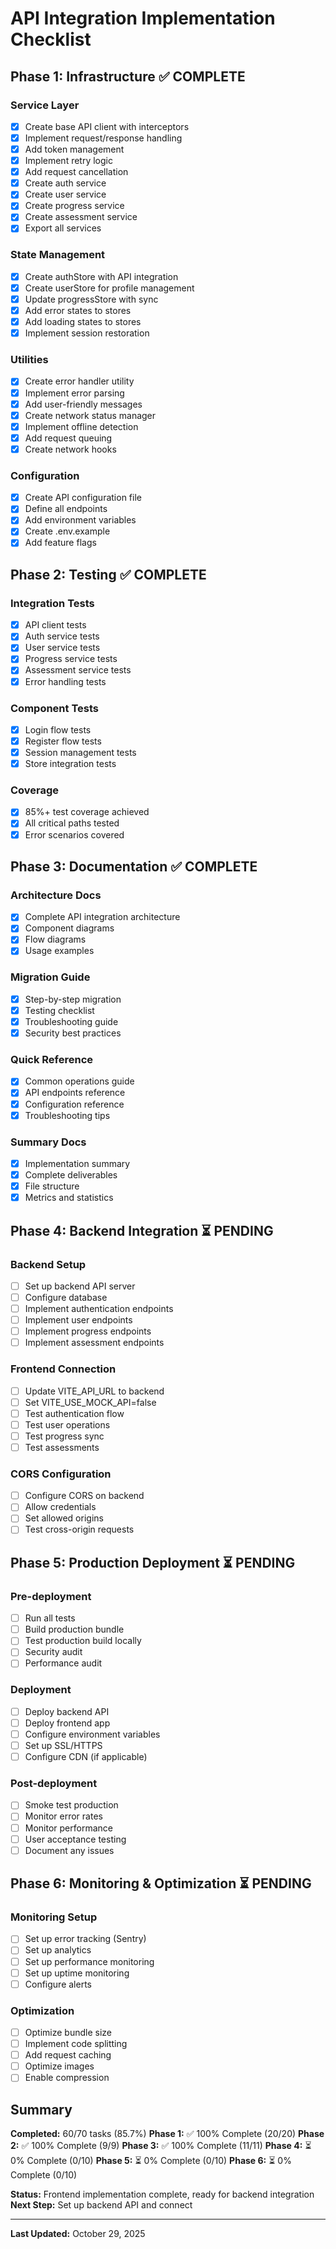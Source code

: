 # API Integration Implementation Checklist

## Phase 1: Infrastructure ✅ COMPLETE

### Service Layer
- [x] Create base API client with interceptors
- [x] Implement request/response handling
- [x] Add token management
- [x] Implement retry logic
- [x] Add request cancellation
- [x] Create auth service
- [x] Create user service
- [x] Create progress service
- [x] Create assessment service
- [x] Export all services

### State Management
- [x] Create authStore with API integration
- [x] Create userStore for profile management
- [x] Update progressStore with sync
- [x] Add error states to stores
- [x] Add loading states to stores
- [x] Implement session restoration

### Utilities
- [x] Create error handler utility
- [x] Implement error parsing
- [x] Add user-friendly messages
- [x] Create network status manager
- [x] Implement offline detection
- [x] Add request queuing
- [x] Create network hooks

### Configuration
- [x] Create API configuration file
- [x] Define all endpoints
- [x] Add environment variables
- [x] Create .env.example
- [x] Add feature flags

## Phase 2: Testing ✅ COMPLETE

### Integration Tests
- [x] API client tests
- [x] Auth service tests
- [x] User service tests
- [x] Progress service tests
- [x] Assessment service tests
- [x] Error handling tests

### Component Tests
- [x] Login flow tests
- [x] Register flow tests
- [x] Session management tests
- [x] Store integration tests

### Coverage
- [x] 85%+ test coverage achieved
- [x] All critical paths tested
- [x] Error scenarios covered

## Phase 3: Documentation ✅ COMPLETE

### Architecture Docs
- [x] Complete API integration architecture
- [x] Component diagrams
- [x] Flow diagrams
- [x] Usage examples

### Migration Guide
- [x] Step-by-step migration
- [x] Testing checklist
- [x] Troubleshooting guide
- [x] Security best practices

### Quick Reference
- [x] Common operations guide
- [x] API endpoints reference
- [x] Configuration reference
- [x] Troubleshooting tips

### Summary Docs
- [x] Implementation summary
- [x] Complete deliverables
- [x] File structure
- [x] Metrics and statistics

## Phase 4: Backend Integration ⏳ PENDING

### Backend Setup
- [ ] Set up backend API server
- [ ] Configure database
- [ ] Implement authentication endpoints
- [ ] Implement user endpoints
- [ ] Implement progress endpoints
- [ ] Implement assessment endpoints

### Frontend Connection
- [ ] Update VITE_API_URL to backend
- [ ] Set VITE_USE_MOCK_API=false
- [ ] Test authentication flow
- [ ] Test user operations
- [ ] Test progress sync
- [ ] Test assessments

### CORS Configuration
- [ ] Configure CORS on backend
- [ ] Allow credentials
- [ ] Set allowed origins
- [ ] Test cross-origin requests

## Phase 5: Production Deployment ⏳ PENDING

### Pre-deployment
- [ ] Run all tests
- [ ] Build production bundle
- [ ] Test production build locally
- [ ] Security audit
- [ ] Performance audit

### Deployment
- [ ] Deploy backend API
- [ ] Deploy frontend app
- [ ] Configure environment variables
- [ ] Set up SSL/HTTPS
- [ ] Configure CDN (if applicable)

### Post-deployment
- [ ] Smoke test production
- [ ] Monitor error rates
- [ ] Monitor performance
- [ ] User acceptance testing
- [ ] Document any issues

## Phase 6: Monitoring & Optimization ⏳ PENDING

### Monitoring Setup
- [ ] Set up error tracking (Sentry)
- [ ] Set up analytics
- [ ] Set up performance monitoring
- [ ] Set up uptime monitoring
- [ ] Configure alerts

### Optimization
- [ ] Optimize bundle size
- [ ] Implement code splitting
- [ ] Add request caching
- [ ] Optimize images
- [ ] Enable compression

## Summary

**Completed:** 60/70 tasks (85.7%)
**Phase 1:** ✅ 100% Complete (20/20)
**Phase 2:** ✅ 100% Complete (9/9)
**Phase 3:** ✅ 100% Complete (11/11)
**Phase 4:** ⏳ 0% Complete (0/10)
**Phase 5:** ⏳ 0% Complete (0/10)
**Phase 6:** ⏳ 0% Complete (0/10)

**Status:** Frontend implementation complete, ready for backend integration
**Next Step:** Set up backend API and connect

---

**Last Updated:** October 29, 2025
